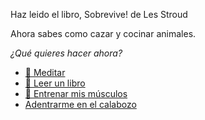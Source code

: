 Haz leido el libro, Sobrevive! de Les Stroud

Ahora sabes como cazar y cocinar animales.

_¿Qué quieres hacer ahora?_

- [🧘 Meditar](1-1A.md)
- [📖 Leer un libro](1-1B.md)
- [💪 Entrenar mis músculos](0-1A.md)
- [Adentrarme en el calabozo](../1/2.md)
